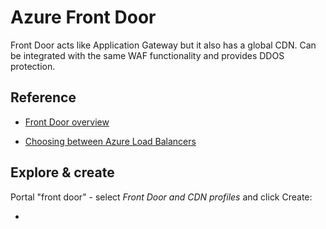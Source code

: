 # Azure Front Door

Front Door acts like Application Gateway but it also has a global CDN. Can be integrated with the same WAF functionality and provides DDOS protection.

## Reference

- [Front Door overview](https://learn.microsoft.com/en-us/azure/frontdoor/front-door-overview)

- [Choosing between Azure Load Balancers](https://learn.microsoft.com/en-us/azure/architecture/guide/technology-choices/load-balancing-overview?toc=%2Fazure%2Ffrontdoor%2Fstandard-premium%2Ftoc.json)



## Explore & create

Portal "front door" - select _Front Door and CDN profiles_ and click Create:

- 